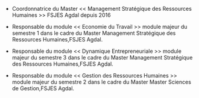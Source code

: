 - Coordonnatrice du Master << Management Stratégique des Ressources Humaines >> FSJES Agdal
depuis 2016

- Responsable du module << Economie du Travail >> module majeur du semestre 1
dans le cadre du Master Management Stratégique des Ressources Humaines,FSJES Agdal.

- Responsable du module << Dynamique Entrepreneuriale >> module majeur du semestre 3
dans le cadre du Master Management Stratégique des Ressources Humaines,FSJES Agdal.

- Responsable du module << Gestion des Ressources Humaines >> module majeur du semestre 2
dans le cadre du Master Master Sciences de Gestion,FSJES Agdal.